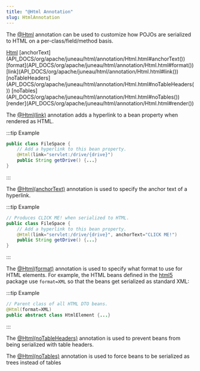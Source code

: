 ```yaml
---
title: "@Html Annotation"
slug: HtmlAnnotation
---
```


The <a href="/site/apidocs/org/apache/juneau/html/annotation/Html.html" target="_blank">@Html</a> annotation can be used to customize how POJOs are
serialized to HTML on a per-class/field/method basis.

<tree>
<node-0><java-annotation><a href="/site/apidocs/org/apache/juneau/html/annotation/Html.html" target="_blank">Html</a></java-annotation></node-0>
<node-1><javac-method-annotation>[anchorText](API_DOCS/org/apache/juneau/html/annotation/Html.html#anchorText())</javac-method-annotation> <javac-method-annotation>[format](API_DOCS/org/apache/juneau/html/annotation/Html.html#format())</javac-method-annotation> <javac-method-annotation>[link](API_DOCS/org/apache/juneau/html/annotation/Html.html#link())</javac-method-annotation> <javac-method-annotation>[noTableHeaders](API_DOCS/org/apache/juneau/html/annotation/Html.html#noTableHeaders())</javac-method-annotation> <javac-method-annotation>[noTables](API_DOCS/org/apache/juneau/html/annotation/Html.html#noTables())</javac-method-annotation> <javac-method-annotation>[render](API_DOCS/org/apache/juneau/html/annotation/Html.html#render())</javac-method-annotation></node-1>
</tree>

The [@Html(link)](API_DOCS/org/apache/juneau/html/annotation/Html.html#link) annotation adds a hyperlink to a bean
property when rendered as HTML.

:::tip Example
```java
public class FileSpace {
    // Add a hyperlink to this bean property.
    @Html(link="servlet:/drive/{drive}")
    public String getDrive() {...}
}
```
:::

The [@Html(anchorText)](API_DOCS/org/apache/juneau/html/annotation/Html.html#anchorText) annotation is used to
specify the anchor text of a hyperlink.

:::tip Example
```java
// Produces CLICK ME! when serialized to HTML.
public class FileSpace {
    // Add a hyperlink to this bean property.
    @Html(link="servlet:/drive/{drive}", anchorText="CLICK ME!")
    public String getDrive() {...}
}
```
:::

The [@Html(format)](API_DOCS/org/apache/juneau/html/annotation/Html.html#format) annotation is used to specify what
format to use for HTML elements.
For example, the HTML beans defined in the <a href="/site/apidocs/org/apache/juneau/bean/html5/package-summary.html" target="_blank">html5</a> package use
`format=XML` so that the beans get serialized as standard XML:

:::tip Example
```java
// Parent class of all HTML DTO beans.
@Html(format=XML)
public abstract class HtmlElement {...}
```
:::

The [@Html(noTableHeaders)](API_DOCS/org/apache/juneau/html/annotation/Html.html#noTableHeaders) annotation is used
to prevent beans from being serialized with table headers.

The [@Html(noTables)](API_DOCS/org/apache/juneau/html/annotation/Html.html#noTables) annotation is used to force
beans to be serialized as trees instead of tables
